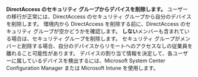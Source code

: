 **DirectAccess のセキュリティ グループからデバイスを削除します。** ユーザーの移行が正常には、DirectAccess のセキュリティ グループから自分のデバイスを削除します。 環境内から DirectAccess を削除する前に、DirectAccess のセキュリティ グループが空かどうかを確認します。 **しない**メンバーも含まれている場合は、セキュリティ グループを削除します。 セキュリティ グループがメンバーと削除する場合、自分のデバイスからリモートへのアクセスなしの従業員を離れること可能性があります。 デバイスの割り当て情報を決定して、各ユーザーに属しているデバイスを検出するには、Microsoft System Center Configuration Manager または Microsoft Intune を使用します。 